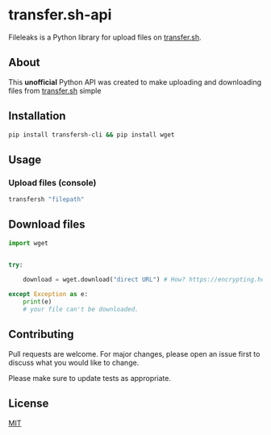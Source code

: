 # transfer.sh-api

Fileleaks is a Python library for upload files on [transfer.sh](https://transfer.sh/). 

## About

This **unofficial** Python API was created to make uploading and downloading files from [transfer.sh](https://transfer.sh/) simple

## Installation


```bash
pip install transfersh-cli && pip install wget
```

## Usage

### Upload files (console)

```bash
transfersh "filepath"
```
## Download files
```python
import wget


try:

    download = wget.download("direct URL") # How? https://encrypting.host/uRZkzQnPb8.gif?key=R4WzyRMxLBDjcp
  
except Exception as e:
    print(e)
    # your file can't be downloaded.
```

## Contributing
Pull requests are welcome. For major changes, please open an issue first to discuss what you would like to change.

Please make sure to update tests as appropriate.

## License
[MIT](https://choosealicense.com/licenses/mit/)
